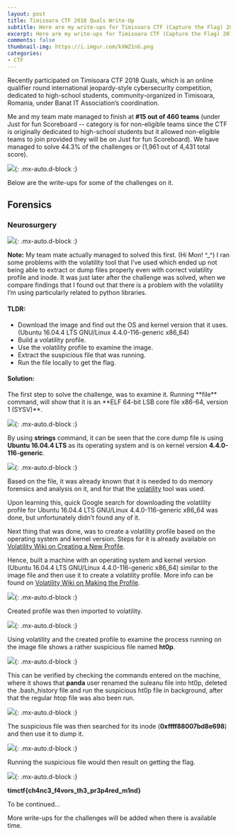 ```yaml
---
layout: post
title: Timisoara CTF 2018 Quals Write-Up
subtitle: Here are my write-ups for Timisoara CTF (Capture the Flag) 2018 Quals.
excerpt: Here are my write-ups for Timisoara CTF (Capture the Flag) 2018 Quals.
comments: false
thumbnail-img: https://i.imgur.com/kXWZ1nG.png
categories:
- CTF 
---
```


Recently participated on Timisoara CTF 2018 Quals, which is an online qualifier round international jeopardy-style cybersecurity competition, dedicated to high-school students, community-organized in Timisoara, Romania, under Banat IT Association’s coordination.

Me and my team mate managed to finish at **#15 out of 460 teams** (under Just for fun Scoreboard -- category is for non-eligible teams since the CTF is originally dedicated to high-school students but it allowed non-eligible teams to join provided they will be on Just for fun Scoreboard). We have managed to solve 44.3% of the challenges or (1,961 out of 4,431 total score).

![](https://i.imgur.com/kXWZ1nG.png){: .mx-auto.d-block :}

Below are the write-ups for some of the challenges on it.
## Forensics
### Neurosurgery
![](https://i.imgur.com/tlKTeA6.png){: .mx-auto.d-block :}

**Note:** My team mate actually managed to solved this first. (Hi Mon! ^_^) I ran some problems with the volatility tool that I’ve used which ended up not being able to extract or dump files properly even with correct volatility profile and inode. It was just later after the challenge was solved, when we compare findings that I found out that there is a problem with the volatility I’m using particularly related to python libraries.
<h4>TLDR:</h4>

- Download the image and find out the OS and kernel version that it uses. (Ubuntu 16.04.4 LTS GNU/Linux 4.4.0-116-generic x86_64)
- Build a volatility profile.
- Use the volatility profile to examine the image.
- Extract the suspicious file that was running.
- Run the file locally to get the flag.

<h4>Solution:</h4>
The first step to solve the challenge, was to examine it. Running **file** command, will show that it is an **ELF 64-bit LSB core file x86-64, version 1 (SYSV)**.

![](https://i.imgur.com/RvTQUDU.png){: .mx-auto.d-block :}

By using **strings** command, it can be seen that the core dump file is using **Ubuntu 16.04.4 LTS** as its operating system and is on kernel version **4.4.0-116-generic**.

![](https://i.imgur.com/j7kbXPl.png){: .mx-auto.d-block :}

Based on the file, it was already known that it is needed to do memory forensics and analysis on it, and for that the [volatility](https://en.wikipedia.org/wiki/Volatility_(memory_forensics)) tool was used.

Upon learning this, quick Google search for downloading the volatility profile for Ubuntu 16.04.4 LTS GNU/Linux 4.4.0-116-generic x86_64 was done, but unfortunately didn’t found any of it.

Next thing that was done, was to create a volatility profile based on the operating system and kernel version. Steps for it is already available on [Volatility Wiki on Creating a New Profile](https://github.com/volatilityfoundation/volatility/wiki/Linux).

Hence, built a machine with an operating system and kernel version (Ubuntu 16.04.4 LTS GNU/Linux 4.4.0-116-generic x86_64) similar to the image file and then use it to create a volatility profile. More info can be found on [Volatility Wiki on Making the Profile](https://github.com/volatilityfoundation/volatility/wiki/Linux).

![](https://i.imgur.com/KHOS8XT.png){: .mx-auto.d-block :}

Created profile was then imported to volatility.

![](https://i.imgur.com/qxY4A6t.png){: .mx-auto.d-block :}

Using volatility and the created profile to examine the process running on the image file shows a rather suspicious file named **ht0p**.

![](https://i.imgur.com/8Ku1h7l.png){: .mx-auto.d-block :}

This can be verified by checking the commands entered on the machine, where it shows that **panda** user renamed the suleanu file into ht0p, deleted the .bash_history file and run the suspicious ht0p file in background, after that the regular htop file was also been run.

![](https://i.imgur.com/3T7uvzd.png){: .mx-auto.d-block :}

The suspicious file was then searched for its inode (**0xffff88007bd8e698**) and then use it to dump it.

![](https://i.imgur.com/pxrwO0z.png){: .mx-auto.d-block :}

Running the suspicious file would then result on getting the flag.

![](https://i.imgur.com/vdyuEec.png){: .mx-auto.d-block :}

**timctf{ch4nc3_f4vors_th3_pr3p4red_m1nd}**

To be continued…

More write-ups for the challenges will be added when there is available time.
